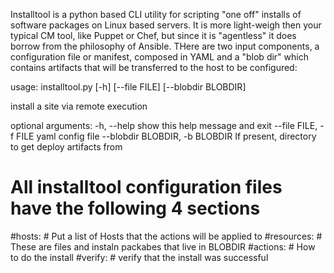 Installtool is a python based CLI utility for scripting "one off" installs of software packages on Linux based servers.
It is more light-weigh then your typical CM tool, like Puppet or Chef, but since it is "agentless" it does borrow from
the philosophy of Ansible. THere are two input components, a configuration file or manifest, composed in YAML and a "blob dir"
which contains artifacts that will be transferred to the host to be configured:


usage: installtool.py [-h] [--file FILE] [--blobdir BLOBDIR]

install a site via remote execution

optional arguments:
  -h, --help            show this help message and exit
  --file FILE, -f FILE  yaml config file
  --blobdir BLOBDIR, -b BLOBDIR
                        If present, directory to get deploy artifacts from
                       
# All installtool configuration files have the following 4 sections
#hosts:                # Put a list of Hosts that the actions will be applied to
#resources:            # These are files and instaln packabes that live in BLOBDIR
#actions:              # How to do the install
#verify:               # verify that the install was successful
